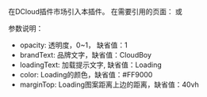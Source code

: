 在DCloud插件市场引入本插件。
在需要引用的页面：
<xy-loading></xy-loading>
或
<xy-loading :opacity='1' brandText="...豆云日历..." 
	loadingText="...Loading..." color="#FF9000" marginTop="40vh"></xy-loading>

参数说明：
* opacity: 透明度，0~1， 缺省值：1
* brandText: 品牌文字，缺省值：CloudBoy
* loadingText: 加载提示文字, 缺省值：Loading
* color: Loading的颜色，缺省值：#FF9000
* marginTop: Loading图案距离上边的距离，缺省值：40vh			